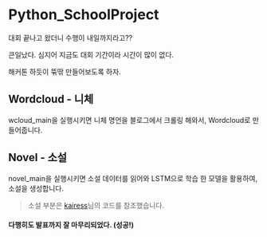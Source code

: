 # Python_SchoolProject

대회 끝나고 왔더니 수행이 내일까지라고?? <br/>

큰일났다. 심지어 지금도 대회 기간이라 시간이 많이 없다. <br/>

해커톤 하듯이 뚞딲 만들어보도록 하자. <br/>


## Wordcloud - 니체

wcloud_main을 실행시키면 니체 명언을 블로그에서 크롤링 해와서, Wordcloud로 만들어줍니다.
<br/>

## Novel - 소설

novel_main을 실행시키면 소설 데이터를 읽어와 LSTM으로 학습 한 모델을 활용하여, 소설을 생성합니다.
<br/>

> 소설 부분은 [kairess](https://github.com/kairess)님의 코드를 참조했습니다.


#### 다행히도 발표까지 잘 마무리되었다. (성공!)